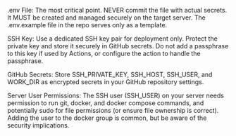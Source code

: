 .env File: The most critical point. NEVER commit the file with actual secrets. It MUST be created and managed securely on the target server. The .env.example file in the repo serves only as a template.

SSH Key: Use a dedicated SSH key pair for deployment only. Protect the private key and store it securely in GitHub secrets. Do not add a passphrase to this key if used by Actions, or configure the action to handle the passphrase.

GitHub Secrets: Store SSH_PRIVATE_KEY, SSH_HOST, SSH_USER, and WORK_DIR as encrypted secrets in your GitHub repository settings.

Server User Permissions: The SSH user (SSH_USER) on your server needs permission to run git, docker, and docker compose commands, and potentially sudo for file permissions (or ensure file ownership is correct). Adding the user to the docker group is common, but be aware of the security implications.